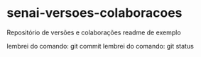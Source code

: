 ﻿# senai-versoes-colaboracoes
Repositório de versões e colaborações
readme de exemplo

lembrei do comando: git commit
lembrei do comando: git status
